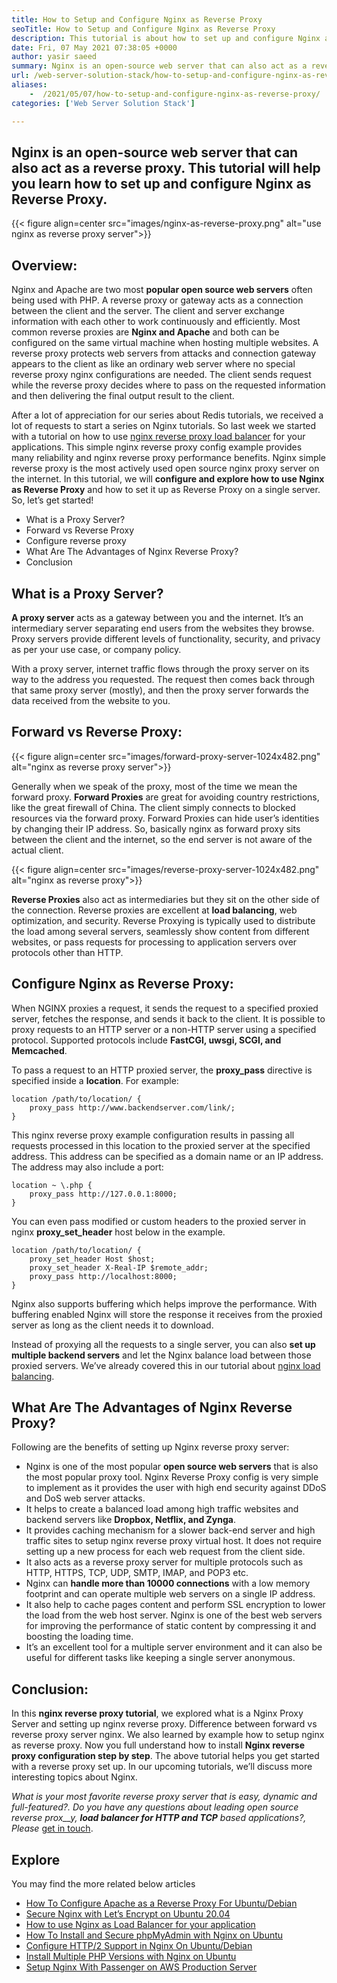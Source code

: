```yaml
---
title: How to Setup and Configure Nginx as Reverse Proxy
seoTitle: How to Setup and Configure Nginx as Reverse Proxy
description: This tutorial is about how to set up and configure Nginx as Reverse Proxy. NGINX is considered one of the most popular open-source reverse proxy web servers.
date: Fri, 07 May 2021 07:38:05 +0000
author: yasir saeed
summary: Nginx is an open-source web server that can also act as a reverse proxy. This tutorial will help you learn how to set up and configure Nginx as Reverse Proxy.
url: /web-server-solution-stack/how-to-setup-and-configure-nginx-as-reverse-proxy/
aliases: 
    -  /2021/05/07/how-to-setup-and-configure-nginx-as-reverse-proxy/
categories: ['Web Server Solution Stack']

---
```

## Nginx is an open-source web server that can also act as a reverse proxy. This tutorial will help you learn how to set up and configure Nginx as Reverse Proxy.

{{< figure align=center src="images/nginx-as-reverse-proxy.png" alt="use nginx as reverse proxy server">}}  

## Overview:

Nginx and Apache are two most **popular open source web servers** often being used with PHP. A reverse proxy or gateway acts as a connection between the client and the server. The client and server exchange information with each other to work continuously and efficiently. Most common reverse proxies are **Nginx and Apache** and both can be configured on the same virtual machine when hosting multiple websites. A reverse proxy protects web servers from attacks and connection gateway appears to the client as like an ordinary web server where no special reverse proxy nginx configurations are needed. The client sends request while the reverse proxy decides where to pass on the requested information and then delivering the final output result to the client.

After a lot of appreciation for our series about Redis tutorials, we received a lot of requests to start a series on Nginx tutorials. So last week we started with a tutorial on how to use [nginx reverse proxy load balancer][1] for your applications. This simple nginx reverse proxy config example provides many reliability and nginx reverse proxy performance benefits. Nginx simple reverse proxy is the most actively used open source nginx proxy server on the internet. In this tutorial, we will **configure and explore how to use Nginx as Reverse Proxy** and how to set it up as Reverse Proxy on a single server. So, let’s get started!

  * What is a Proxy Server?
  * Forward vs Reverse Proxy
  * Configure reverse proxy
  * What Are The Advantages of Nginx Reverse Proxy?
  * Conclusion

## What is a Proxy Server?

**A proxy server** acts as a gateway between you and the internet. It’s an intermediary server separating end users from the websites they browse. Proxy servers provide different levels of functionality, security, and privacy as per your use case, or company policy.

With a proxy server, internet traffic flows through the proxy server on its way to the address you requested. The request then comes back through that same proxy server (mostly), and then the proxy server forwards the data received from the website to you.

## Forward vs Reverse Proxy:

{{< figure align=center src="images/forward-proxy-server-1024x482.png" alt="nginx as reverse proxy server">}}  

Generally when we speak of the proxy, most of the time we mean the forward proxy. **Forward Proxies** are great for avoiding country restrictions, like the great firewall of China. The client simply connects to blocked resources via the forward proxy. Forward Proxies can hide user’s identities by changing their IP address. So, basically nginx as forward proxy sits between the client and the internet, so the end server is not aware of the actual client.

{{< figure align=center src="images/reverse-proxy-server-1024x482.png" alt="nginx as reverse proxy">}}  

**Reverse Proxies** also act as intermediaries but they sit on the other side of the connection. Reverse proxies are excellent at **load balancing**, web optimization, and security. Reverse Proxying is typically used to distribute the load among several servers, seamlessly show content from different websites, or pass requests for processing to application servers over protocols other than HTTP.

## Configure Nginx as Reverse Proxy:

When NGINX proxies a request, it sends the request to a specified proxied server, fetches the response, and sends it back to the client. It is possible to proxy requests to an HTTP server or a non-HTTP server using a specified protocol. Supported protocols include **FastCGI, uwsgi, SCGI, and Memcached**.

To pass a request to an HTTP proxied server, the **proxy_pass** directive is specified inside a **location**. For example:


```
location /path/to/location/ {
    proxy_pass http://www.backendserver.com/link/;
}
```


This nginx reverse proxy example configuration results in passing all requests processed in this location to the proxied server at the specified address. This address can be specified as a domain name or an IP address. The address may also include a port:


```
location ~ \.php {
    proxy_pass http://127.0.0.1:8000;
}
```


You can even pass modified or custom headers to the proxied server in nginx **proxy\_set\_header** host below in the example.


```
location /path/to/location/ {
    proxy_set_header Host $host;
    proxy_set_header X-Real-IP $remote_addr;
    proxy_pass http://localhost:8000;
}
```


Nginx also supports buffering which helps improve the performance. With buffering enabled Nginx will store the response it receives from the proxied server as long as the client needs it to download.

Instead of proxying all the requests to a single server, you can also **set up multiple backend servers** and let the Nginx balance load between those proxied servers. We’ve already covered this in our tutorial about [nginx load balancing][1].

## What Are The Advantages of Nginx Reverse Proxy?

Following are the benefits of setting up Nginx reverse proxy server:

  * Nginx is one of the most popular **open source web servers** that is also the most popular proxy tool. Nginx Reverse Proxy config is very simple to implement as it provides the user with high end security against DDoS and DoS web server attacks. 
  * It helps to create a balanced load among high traffic websites and backend servers like **Dropbox, Netflix, and Zynga**. 
  * It provides caching mechanism for a slower back-end server and high traffic sites to setup nginx reverse proxy virtual host. It does not require setting up a new process for each web request from the client side. 
  * It also acts as a reverse proxy server for multiple protocols such as HTTP, HTTPS, TCP, UDP, SMTP, IMAP, and POP3 etc. 
  * Nginx can **handle more than 10000 connections** with a low memory footprint and can operate multiple web servers on a single IP address. 
  * It also help to cache pages content and perform SSL encryption to lower the load from the web host server. Nginx is one of the best web servers for improving the performance of static content by compressing it and boosting the loading time. 
  * It’s an excellent tool for a multiple server environment and it can also be useful for different tasks like keeping a single server anonymous.

## Conclusion:

In this **nginx reverse proxy tutorial**, we explored what is a Nginx Proxy Server and setting up nginx reverse proxy. Difference between forward vs reverse proxy server nginx. We also learned by example how to setup nginx as reverse proxy. Now you full understand how to install **Nginx reverse proxy configuration step by step**. The above tutorial helps you get started with a reverse proxy set up. In our upcoming tutorials, we’ll discuss more interesting topics about Nginx.

_What is your most favorite _reverse proxy_ server that is easy, dynamic and full-featured?. Do you have any questions about leading_ _open source _reverse prox__y, **load balancer for HTTP and TCP** based applications_?, Please_ [get in touch][2].

## Explore

You may find the more related below articles

  * [How To Configure Apache as a Reverse Proxy For Ubuntu/Debian][3]
  * [Secure Nginx with Let’s Encrypt on Ubuntu 20.04][4]
  * [How to use Nginx as Load Balancer for your application][1]
  * [How To Install and Secure phpMyAdmin with Nginx on Ubuntu][5]
  * [Configure HTTP/2 Support in Nginx On Ubuntu/Debian][6]
  * [Install Multiple PHP Versions with Nginx on Ubuntu][7]
  * [Setup Nginx With Passenger on AWS Production Server][8]

 [1]: https://blog.containerize.com/2021/04/30/how-to-use-nginx-as-load-balancer-for-your-application/
 [2]: mailto:yasir.saeed@aspose.com
 [3]: https://blog.containerize.com/2021/05/21/how-to-configure-apache-as-a-reverse-proxy-for-ubuntudebian/
 [4]: https://blog.containerize.com/2021/04/19/how-to-secure-nginx-with-letsencrypt-on-ubuntu-20.04/
 [5]: https://blog.containerize.com/2021/06/04/how-to-install-and-secure-phpmyadmin-with-nginx-on-ubuntu/
 [6]: https://blog.containerize.com/2021/05/28/how-to-configure-http2-support-in-nginx-on-ubuntudebian/
 [7]: https://blog.containerize.com/2021/05/21/how-to-install-multiple-php-versions-with-nginx-on-ubuntu/
 [8]: https://blog.containerize.com/2021/05/07/how-to-setup-nginx-with-passenger-on-aws-production-server/